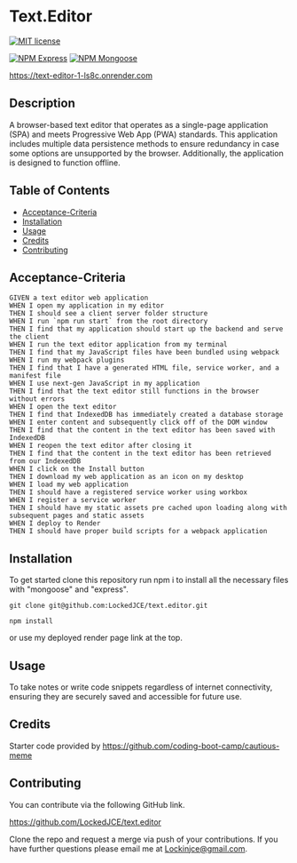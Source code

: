 # Text.Editor
 [![MIT license](https://img.shields.io/badge/License-MIT-white.svg)](https://lbesson.mit-license.org/)

 [![NPM Express](https://img.shields.io/badge/NPM-Express-blue.svg)](https://www.npmjs.com/package/express)
 [![NPM Mongoose](https://img.shields.io/badge/NPM-Mongoose-blue.svg)]([https://www.npmjs.com/package/pg](https://www.npmjs.com/package/mongoose))
 
 https://text-editor-1-ls8c.onrender.com
## Description

A browser-based text editor that operates as a single-page application (SPA) and meets Progressive Web App (PWA) standards. This application includes multiple data persistence methods to ensure redundancy in case some options are unsupported by the browser. Additionally, the application is designed to function offline.

## Table of Contents
  * [Acceptance-Criteria](#acceptance-criteria)
  * [Installation](#installation)
  * [Usage](#usage)
  * [Credits](#credits)
  * [Contributing](#contributing)
## Acceptance-Criteria
    GIVEN a text editor web application
    WHEN I open my application in my editor
    THEN I should see a client server folder structure
    WHEN I run `npm run start` from the root directory
    THEN I find that my application should start up the backend and serve the client
    WHEN I run the text editor application from my terminal
    THEN I find that my JavaScript files have been bundled using webpack
    WHEN I run my webpack plugins
    THEN I find that I have a generated HTML file, service worker, and a manifest file
    WHEN I use next-gen JavaScript in my application
    THEN I find that the text editor still functions in the browser without errors
    WHEN I open the text editor
    THEN I find that IndexedDB has immediately created a database storage
    WHEN I enter content and subsequently click off of the DOM window
    THEN I find that the content in the text editor has been saved with IndexedDB
    WHEN I reopen the text editor after closing it
    THEN I find that the content in the text editor has been retrieved from our IndexedDB
    WHEN I click on the Install button
    THEN I download my web application as an icon on my desktop
    WHEN I load my web application
    THEN I should have a registered service worker using workbox
    WHEN I register a service worker
    THEN I should have my static assets pre cached upon loading along with subsequent pages and static assets
    WHEN I deploy to Render
    THEN I should have proper build scripts for a webpack application
  ## Installation
To get started clone this repository run npm i to install all the necessary files with "mongoose" and "express".
<br>

```terminal
git clone git@github.com:LockedJCE/text.editor.git
```

```terminal
npm install
```

or use my deployed render page link at the top.

## Usage
To take notes or write code snippets regardless of internet connectivity, ensuring they are securely saved and accessible for future use.

## Credits 
Starter code provided by https://github.com/coding-boot-camp/cautious-meme

## Contributing
You can contribute via the following GitHub link.

https://github.com/LockedJCE/text.editor

Clone the repo and request a merge via push of your contributions. If you have further questions please email me at Lockinjce@gmail.com.